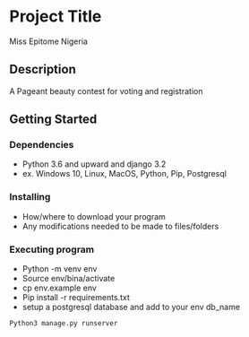 # Project Title

Miss Epitome Nigeria

## Description

A Pageant beauty contest for voting and registration

## Getting Started

### Dependencies

* Python 3.6 and upward and django 3.2
* ex. Windows 10, Linux, MacOS, Python, Pip, Postgresql

### Installing

* How/where to download your program
* Any modifications needed to be made to files/folders

### Executing program

* Python -m venv env
* Source env/bina/activate
* cp env.example env
* Pip install -r requirements.txt
* setup a postgresql database and add to your env db_name

```
Python3 manage.py runserver
```

